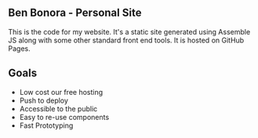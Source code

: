 ## Ben Bonora - Personal Site ##
This is the code for my website. It's a static site generated using Assemble JS along with some other standard front end tools. It is hosted on GitHub Pages.

## Goals ##
  * Low cost our free hosting
  * Push to deploy
  * Accessible to the public
  * Easy to re-use components
  * Fast Prototyping
